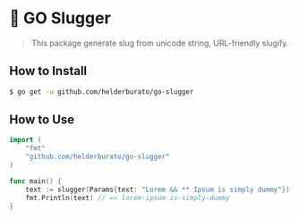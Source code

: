 # 🔗 GO Slugger

> This package generate slug from unicode string, URL-friendly slugify.

## How to Install

```bash
$ go get -u github.com/helderburato/go-slugger
```

## How to Use

```go
import (
	"fmt"
	"github.com/helderburato/go-slugger"
)

func main() {
	text := slugger(Params{text: "Lorem && ** Ipsum is simply dummy"})
	fmt.Println(text) // => lorem-ipsum-is-simply-dummy
}
```
